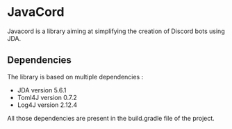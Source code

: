 # JavaCord
Javacord is a library aiming at simplifying the creation of Discord bots using JDA.

## Dependencies
The library is based on multiple dependencies :
- JDA version 5.6.1
- Toml4J version 0.7.2
- Log4J version 2.12.4

All those dependencies are present in the build.gradle file of the project.

